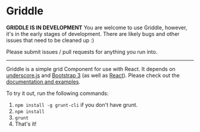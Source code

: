 Griddle
=======


**GRIDDLE IS IN DEVELOPMENT**
You are welcome to use Griddle, however, it's in the early stages of development. There are likely bugs and other issues that need to be cleaned up :)

Please submit issues / pull requests for anything you run into. 

----------

Griddle is a simple grid Component for use with React. It depends on [underscore.js](http://underscorejs.org/) and [Bootstrap 3](http://getbootstrap.com/) (as well as [React](http://facebook.github.io/react/)). Please check out the [documentation and examples](http://dynamictyped.github.io/Griddle).



To try it out, run the following commands: 

1. `npm install -g grunt-cli` if you don't have grunt.
2. `npm install`
3. `grunt`
4. That's it!

